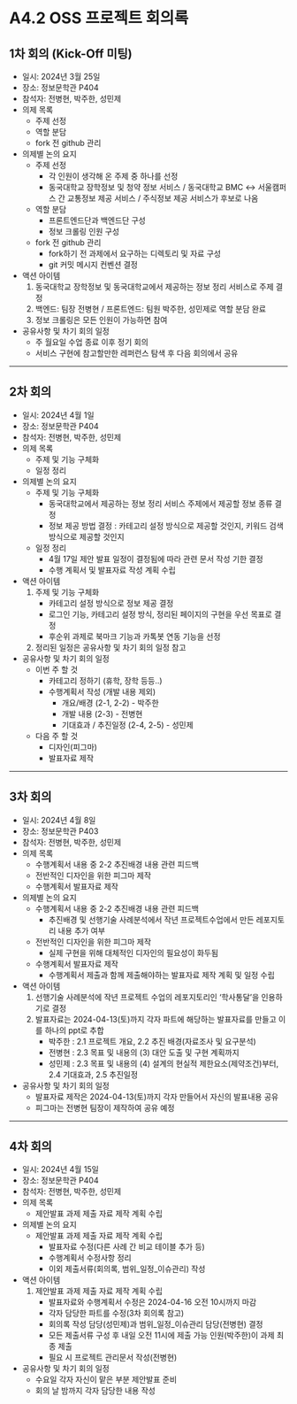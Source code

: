 # A4.2 OSS 프로젝트 회의록

## 1차 회의 (Kick-Off 미팅)

- 일시: 2024년 3월 25일
- 장소: 정보문학관 P404
- 참석자: 전병현, 박주한, 성민제
- 의제 목록
    - 주제 선정
    - 역할 분담
    - fork 전 github 관리
- 의제별 논의 요지
    - 주제 선정
        - 각 인원이 생각해 온 주제 중 하나를 선정
        - 동국대학교 장학정보 및 청약 정보 서비스 / 동국대학교 BMC ↔ 서울캠퍼스 간 교통정보 제공 서비스 / 주식정보 제공 서비스가 후보로 나옴
    - 역할 분담
        - 프론트엔드단과 백엔드단 구성
        - 정보 크롤링 인원 구성
    - fork 전 github 관리
        - fork하기 전 과제에서 요구하는 디렉토리 및 자료 구성
        - git 커밋 메시지 컨벤션 결정
- 액션 아이템
    1. 동국대학교 장학정보 및 동국대학교에서 제공하는 정보 정리 서비스로 주제 결정
    2. 백엔드: 팀장 전병현 / 프론트엔드: 팀원 박주한, 성민제로 역할 분담 완료
    3. 정보 크롤링은 모든 인원이 가능하면 참여
- 공유사항 및 차기 회의 일정
    - 주 월요일 수업 종료 이후 정기 회의
    - 서비스 구현에 참고할만한 레퍼런스 탐색 후 다음 회의에서 공유

---

## 2차 회의

- 일시: 2024년 4월 1일
- 장소: 정보문학관 P404
- 참석자: 전병현, 박주한, 성민제
- 의제 목록
    - 주제 및 기능 구체화
    - 일정 정리
- 의제별 논의 요지
    - 주제 및 기능 구체화
        - 동국대학교에서 제공하는 정보 정리 서비스 주제에서 제공할 정보 종류 결정
        - 정보 제공 방법 결정 : 카테고리 설정 방식으로 제공할 것인지, 키워드 검색 방식으로 제공할 것인지
    - 일정 정리
        - 4월 17일 제안 발표 일정이 결정됨에 따라 관련 문서 작성 기한 결정
        - 수행 계획서 및 발표자료 작성 계획 수립
- 액션 아이템
    1. 주제 및 기능 구체화
        - 카테고리 설정 방식으로 정보 제공 결정
        - 로그인 기능, 카테고리 설정 방식, 정리된 페이지의 구현을 우선 목표로 결정
        - 후순위 과제로 북마크 기능과 카톡봇 연동 기능을 선정
    2. 정리된 일정은 공유사항 및 차기 회의 일정 참고
- 공유사항 및 차기 회의 일정
    - 이번 주 할 것
        - 카테고리 정하기 (휴학, 장학 등등..)
        - 수행계획서 작성 (개발 내용 제외)
            - 개요/배경 (2-1, 2-2) - 박주한
            - 개발 내용 (2-3) - 전병현
            - 기대효과 / 추진일정 (2-4, 2-5) - 성민제
    - 다음 주 할 것
        - 디자인(피그마)
        - 발표자료 제작

---

## 3차 회의

- 일시: 2024년 4월 8일
- 장소: 정보문학관 P403
- 참석자: 전병현, 박주한, 성민제
- 의제 목록
    - 수행계획서 내용 중 2-2 추진배경 내용 관련 피드백
    - 전반적인 디자인을 위한 피그마 제작
    - 수행계획서 발표자료 제작
- 의제별 논의 요지
    - 수행계획서 내용 중 2-2 추진배경 내용 관련 피드백
        - 추진배경 및 선행기술 사례분석에서 작년 프로젝트수업에서 만든 레포지토리 내용 추가 여부
    - 전반적인 디자인을 위한 피그마 제작
        - 실제 구현을 위해 대체적인 디자인의 필요성이 화두됨
    - 수행계획서 발표자료 제작
        - 수행계획서 제출과 함께 제출해야하는 발표자료 제작 계획 및 일정 수립
- 액션 아이템
    1. 선행기술 사례분석에 작년 프로젝트 수업의 레포지토리인 ‘학사통달’을 인용하기로 결정
    2. 발표자료는 2024-04-13(토)까지 각자 파트에 해당하는 발표자료를 만들고 이를 하나의 ppt로 추합
        - 박주한 : 2.1 프로젝트 개요, 2.2 추진 배경(자료조사 및 요구분석)
        - 전병현 : 2.3 목표 및 내용의 (3) 대안 도출 및 구현 계획까지
        - 성민제 : 2.3 목표 및 내용의 (4) 설계의 현실적 제한요소(제약조건)부터, 2.4 기대효과, 2.5 추진일정
- 공유사항 및 차기 회의 일정
    - 발표자료 제작은 2024-04-13(토)까지 각자 만들어서 자신의 발표내용 공유
    - 피그마는 전병현 팀장이 제작하여 공유 예정

---

## 4차 회의

- 일시: 2024년 4월 15일
- 장소: 정보문학관 P404
- 참석자: 전병현, 박주한, 성민제
- 의제 목록
    - 제안발표 과제 제출 자료 제작 계획 수립
- 의제별 논의 요지
    - 제안발표 과제 제출 자료 제작 계획 수립
        - 발표자료 수정(다른 사례 간 비교 테이블 추가 등)
        - 수행계획서 수정사항 정리
        - 이외 제출서류(회의록, 범위_일정_이슈관리) 작성
- 액션 아이템
    1. 제안발표 과제 제출 자료 제작 계획 수립
        - 발표자료와 수행계획서 수정은 2024-04-16 오전 10시까지 마감
        - 각자 담당한 파트를 수정(3차 회의록 참고)
        - 회의록 작성 담당(성민제)과 범위_일정_이슈관리 담당(전병현) 결정
        - 모든 제출서류 구성 후 내일 오전 11시에 제출 가능 인원(박주한)이 과제 최종 제출
        - 필요 시 프로젝트 관리문서 작성(전병현)
- 공유사항 및 차기 회의 일정
    - 수요일 각자 자신이 맡은 부분 제안발표 준비
    - 회의 날 밤까지 각자 담당한 내용 작성